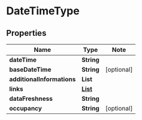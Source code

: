 # DateTimeType

## Properties

Name | Type | Note
---- | ---- | ----
**dateTime** | **String** | 
**baseDateTime** | **String** | [optional] 
**additionalInformations** | **List<String>** | 
**links** | [**List<LinkSchema>**](LinkSchema.md) | 
**dataFreshness** | **String** | 
**occupancy** | **String** | [optional] 

